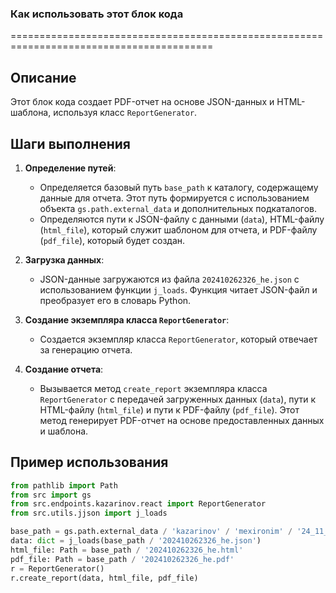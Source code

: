 ### Как использовать этот блок кода
=========================================================================================

Описание
-------------------------
Этот блок кода создает PDF-отчет на основе JSON-данных и HTML-шаблона, используя класс `ReportGenerator`.

Шаги выполнения
-------------------------
1. **Определение путей**:
   - Определяется базовый путь `base_path` к каталогу, содержащему данные для отчета. Этот путь формируется с использованием объекта `gs.path.external_data` и дополнительных подкаталогов.
   - Определяются пути к JSON-файлу с данными (`data`), HTML-файлу (`html_file`), который служит шаблоном для отчета, и PDF-файлу (`pdf_file`), который будет создан.

2. **Загрузка данных**:
   - JSON-данные загружаются из файла `202410262326_he.json` с использованием функции `j_loads`. Функция читает JSON-файл и преобразует его в словарь Python.

3. **Создание экземпляра класса `ReportGenerator`**:
   - Создается экземпляр класса `ReportGenerator`, который отвечает за генерацию отчета.

4. **Создание отчета**:
   - Вызывается метод `create_report` экземпляра класса `ReportGenerator` с передачей загруженных данных (`data`), пути к HTML-файлу (`html_file`) и пути к PDF-файлу (`pdf_file`). Этот метод генерирует PDF-отчет на основе предоставленных данных и шаблона.

Пример использования
-------------------------

```python
from pathlib import Path
from src import gs
from src.endpoints.kazarinov.react import ReportGenerator
from src.utils.jjson import j_loads

base_path = gs.path.external_data / 'kazarinov' / 'mexironim' / '24_11_24_05_29_40_543'
data: dict = j_loads(base_path / '202410262326_he.json')
html_file: Path = base_path / '202410262326_he.html'
pdf_file: Path = base_path / '202410262326_he.pdf'
r = ReportGenerator()
r.create_report(data, html_file, pdf_file)
```